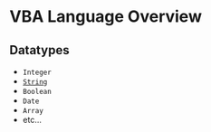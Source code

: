# VBA Language Overview

## Datatypes

  + `Integer`
  + [`String`](datatypes/strings.md)
  + `Boolean`
  + `Date`
  + `Array`
  + etc...
